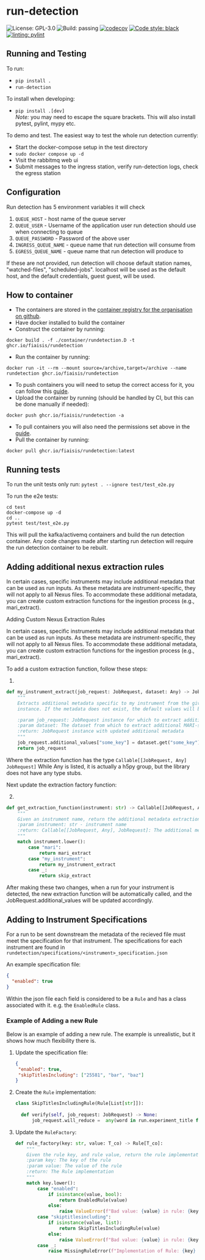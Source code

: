 # run-detection

![License: GPL-3.0](https://img.shields.io/github/license/fiaisis/run-detection)
![Build: passing](https://img.shields.io/github/actions/workflow/status/fiaisis/run-detection/tests.yml?branch=main)
[![codecov](https://codecov.io/gh/fiaisis/run-detection/branch/main/graph/badge.svg?token=9YZ619JJ0N)](https://codecov.io/gh/fiaisis/run-detection)
[![Code style: black](https://img.shields.io/badge/code%20style-black-000000.svg)](https://github.com/psf/black)
[![linting: pylint](https://img.shields.io/badge/linting-pylint-yellowgreen)](https://github.com/PyCQA/pylint)

## Running and Testing

To run:

- `pip install .`
- `run-detection`

To install when developing:

- `pip install .[dev]`  
  *Note:* you may need to escape the square brackets. This will also install pytest, pylint, mypy etc.

To demo and test.
The easiest way to test the whole run detection currently:

- Start the docker-compose setup in the test directory
- `sudo docker compose up -d`
- Visit the rabbitmq web ui
- Submit messages to the ingress station, verify run-detection logs, check the egress station

## Configuration

Run detection has 5 environment variables it will check

1. `QUEUE_HOST` - host name of the queue server
2. `QUEUE_USER` - Username of the application user run detection should use when connecting to queue
3. `QUEUE_PASSWORD` - Password of the above user
4. `INGRESS_QUEUE_NAME` - queue name that run detection will consume from
5. `EGRESS_QUEUE_NAME` - queue name that run detection will produce to

If these are not provided, run detection will choose default station names, "watched-files", "scheduled-jobs".
localhost will be used as the default host, and the default credentials, guest guest, will be used.

## How to container

- The containers are stored in
  the [container registry for the organisation on github](https://github.com/orgs/fiaisis/packages).
- Have docker installed to build the container
- Construct the container by running:

```shell
docker build . -f ./container/rundetection.D -t ghcr.io/fiaisis/rundetection
```

- Run the container by running:

```shell
docker run -it --rm --mount source=/archive,target=/archive --name rundetection ghcr.io/fiaisis/rundetection
```

- To push containers you will need to setup the correct access for it, you can follow
  this [guide](https://docs.github.com/en/packages/working-with-a-github-packages-registry/working-with-the-container-registry#authenticating-to-the-container-registry).
- Upload the container by running (should be handled by CI, but this can be done manually if needed):

```shell
docker push ghcr.io/fiaisis/rundetection -a
```

- To pull containers you will also need the permissions set above in
  the [guide](https://docs.github.com/en/packages/working-with-a-github-packages-registry/working-with-the-container-registry#authenticating-to-the-container-registry).
- Pull the container by running:

```shell
docker pull ghcr.io/fiaisis/rundetection:latest
```

## Running tests

To run the unit tests only run: `pytest . --ignore test/test_e2e.py`

To run the e2e tests:

```shell
cd test 
docker-compose up -d
cd ..
pytest test/test_e2e.py
```

This will pull the kafka/activemq containers and build the run detection container.
Any code changes made after starting run detection will require the run detection container to be rebuilt.

## Adding additional nexus extraction rules

In certain cases, specific instruments may include additional metadata that can be used as run inputs. As these metadata
are instrument-specific, they will not apply to all Nexus files. To accommodate these additional metadata, you can
create custom extraction functions for the ingestion process (e.g., mari_extract).

Adding Custom Nexus Extraction Rules

In certain cases, specific instruments may include additional metadata that can be used as run inputs. As these metadata
are instrument-specific, they will not apply to all Nexus files. To accommodate these additional metadata, you can
create custom extraction functions for the ingestion process (e.g., mari_extract).

To add a custom extraction function, follow these steps:

1.

```python
def my_instrument_extract(job_request: JobRequest, dataset: Any) -> JobRequest
    """
    Extracts additional metadata specific to my instrument from the given dataset and updates the JobRequest
    instance. If the metadata does not exist, the default values will be set instead.

    :param job_request: JobRequest instance for which to extract additional metadata
    :param dataset: The dataset from which to extract additional MARI-specific metadata.
    :return: JobRequest instance with updated additional metadata
    """
    job_request.additional_values["some_key"] = dataset.get("some_key")
    return job_request
```

Where the extraction function has the type `Callable[[JobRequest, Any] JobRequest]`
While Any is listed, it is actually a h5py group, but the library does not have any type stubs.

Next update the extraction factory function:

2.

```python
def get_extraction_function(instrument: str) -> Callable[[JobRequest, Any], JobRequest]:
    """
    Given an instrument name, return the additional metadata extraction function for the instrument
    :param instrument: str - instrument name
    :return: Callable[[JobRequest, Any], JobRequest]: The additional metadata extraction function for the instrument
    """
    match instrument.lower():
        case "mari":
            return mari_extract
        case "my_instrument":
            return my_instrument_extract
        case _:
            return skip_extract


```

After making these two changes, when a run for your instrument is detected, the new extraction function will be
automatically called, and the JobRequest.additional_values will be updated accordingly.

## Adding to Instrument Specifications

For a run to be sent downstream the metadata of the recieved file must meet the specification for that instrument.
The specifications for each instrument are found in `rundetection/specifications/<instrument>_specification.json`

An example specification file:

```json
{
  "enabled": true
}
```

Within the json file each field is considered to be a `Rule` and has a class associated with it. e.g. the `EnabledRule`
class.

### Example of Adding a new Rule

Below is an example of adding a new rule. The example is unrealistic, but it shows how much flexibility there is.

1. Update the specification file:
    ```json
    {
     "enabled": true,
     "skipTitlesIncluding": ["25581", "bar", "baz"] 
    }
    ```
2. Create the `Rule` implementation:
    ```python
    class SkipTitlesIncludingRule(Rule[List[str]]):
  
      def verify(self, job_request: JobRequest) -> None:
          job_request.will_reduce =  any(word in run.experiment_title for word in self._value)
    ```
3. Update the `RuleFactory`:
    ```python
    def rule_factory(key: str, value: T_co) -> Rule[T_co]:
        """
        Given the rule key, and rule value, return the rule implementation
        :param key: The key of the rule
        :param value: The value of the rule
        :return: The Rule implementation
        """
        match key.lower():
            case "enabled":
                if isinstance(value, bool):
                    return EnabledRule(value)
                else:
                    raise ValueError(f"Bad value: {value} in rule: {key}")
            case "skiptitlesincluding":
                if isinstance(value, list):
                    return SkipTitlesIncludingRule(value)
                else:
                    raise ValueError(f"Bad value: {value} in rule: {key}")
            case _:
                raise MissingRuleError(f"Implementation of Rule: {key} does not exist.")

    ```
